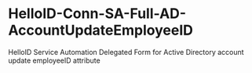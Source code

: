 # HelloID-Conn-SA-Full-AD-AccountUpdateEmployeeID
HelloID Service Automation Delegated Form for Active Directory account update employeeID attribute
